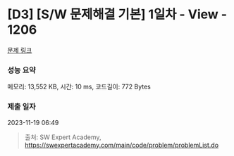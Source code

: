 # [D3] [S/W 문제해결 기본] 1일차 - View - 1206 

[문제 링크](https://swexpertacademy.com/main/code/problem/problemDetail.do?contestProbId=AV134DPqAA8CFAYh) 

### 성능 요약

메모리: 13,552 KB, 시간: 10 ms, 코드길이: 772 Bytes

### 제출 일자

2023-11-19 06:49



> 출처: SW Expert Academy, https://swexpertacademy.com/main/code/problem/problemList.do